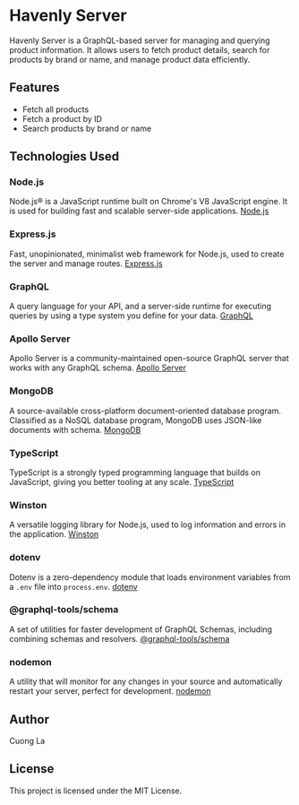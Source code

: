 # Havenly Server

Havenly Server is a GraphQL-based server for managing and querying product information. It allows users to fetch product details, search for products by brand or name, and manage product data efficiently.

## Features

- Fetch all products
- Fetch a product by ID
- Search products by brand or name

## Technologies Used

### Node.js
Node.js® is a JavaScript runtime built on Chrome's V8 JavaScript engine. It is used for building fast and scalable server-side applications.
[Node.js](https://nodejs.org/)

### Express.js
Fast, unopinionated, minimalist web framework for Node.js, used to create the server and manage routes.
[Express.js](https://expressjs.com/)

### GraphQL
A query language for your API, and a server-side runtime for executing queries by using a type system you define for your data.
[GraphQL](https://graphql.org/)

### Apollo Server
Apollo Server is a community-maintained open-source GraphQL server that works with any GraphQL schema.
[Apollo Server](https://www.apollographql.com/docs/apollo-server/)

### MongoDB
A source-available cross-platform document-oriented database program. Classified as a NoSQL database program, MongoDB uses JSON-like documents with schema.
[MongoDB](https://www.mongodb.com/)

### TypeScript
TypeScript is a strongly typed programming language that builds on JavaScript, giving you better tooling at any scale.
[TypeScript](https://www.typescriptlang.org/)

### Winston
A versatile logging library for Node.js, used to log information and errors in the application.
[Winston](https://github.com/winstonjs/winston)

### dotenv
Dotenv is a zero-dependency module that loads environment variables from a `.env` file into `process.env`.
[dotenv](https://github.com/motdotla/dotenv)

### @graphql-tools/schema
A set of utilities for faster development of GraphQL Schemas, including combining schemas and resolvers.
[@graphql-tools/schema](https://www.graphql-tools.com/docs/schema-stitching)

### nodemon
A utility that will monitor for any changes in your source and automatically restart your server, perfect for development.
[nodemon](https://nodemon.io/)

## Author

Cuong La

## License

This project is licensed under the MIT License.

